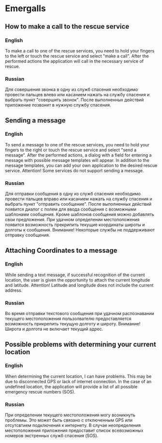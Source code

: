 # Emergalls
## How to make a call to the rescue service
### English
To make a call to one of the rescue services, you need to hold your fingers to the left or touch the rescue service and select "make a call". After the performed actions the application will call in the necessary service of rescue.
### Russian
Для совершения звонка в одну из служб спасения необходимо провести пальцев влево или касанием нажать на службу спасения и выбрать пункт "совершить звонок". После выполненных действий приложение позвонит в нужную службу спасения.
## Sending a message
### English
To send a message to one of the rescue services, you need to hold your fingers to the right or touch the rescue service and select "send a message". After the performed actions, a dialog with a field for entering a message with possible message templates will appear. In addition to the message templates, you can add your own application to the desired rescue service.
Attention! Some services do not support sending a message.
### Russian
Для отправки сообщения в одну из служб спасения необходимо провести пальцев вправо или касанием нажать на службу спасения и выбрать пункт "отправить сообщение". После выполненных действий появится диалог с полем для ввода сообщения с возможными шаблонами сообщения. Кроме шаблонов сообщения можно добавлять свои предложения. При удачном определении местоположения появится возможность прекрипить текущие координаты широты и долготы к сообщения.
Внимание! Некоторые службы не поддерживают отправку сообщения.
## Attaching Coordinates to a message
### English
While sending a text message, if successful recognition of the current location, the user is given the opportunity to attach the current longitude and latitude.
Attention! Latitude and longitude does not include the current address.
### Russian
Во время отправки текстового сообщения при удачном распознавании текущего местоположения пользолвателю предоставляется возможность прикрепить текущую долготу и широту.
Внимание! Широта и долгота не включает текущий адрес.
## Possible problems with determining your current location
### English
When determining the current location, I can have problems. This may be due to disconnected GPS or lack of internet connection. In the case of an undefined location, the application will provide a list of all possible emergency rescue numbers (SOS).
### Russian
При определении текущего местоположения могу возникнуть проблемы. Это может быть связано с отключенным GPS или отсутсвтием подключения к интернету. В случае неопределения местоположения приложения предоставит список всевозможных номеров экстренных служб спасения (SOS).
